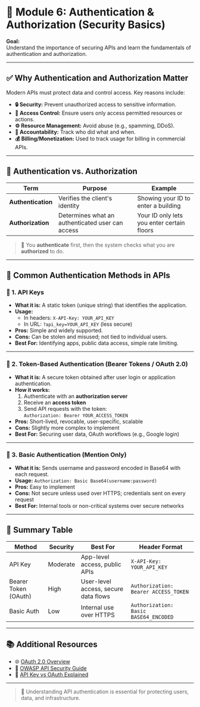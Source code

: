 # 🔐 Module 6: Authentication & Authorization (Security Basics)

**Goal:**  
Understand the importance of securing APIs and learn the fundamentals of authentication and authorization.

---

## ✅ Why Authentication and Authorization Matter

Modern APIs must protect data and control access. Key reasons include:

- **🔒 Security:** Prevent unauthorized access to sensitive information.
- **🛂 Access Control:** Ensure users only access permitted resources or actions.
- **⚙️ Resource Management:** Avoid abuse (e.g., spamming, DDoS).
- **🧾 Accountability:** Track who did what and when.
- **💰 Billing/Monetization:** Used to track usage for billing in commercial APIs.

---

## 🔑 Authentication vs. Authorization

| Term            | Purpose                                | Example                                 |
|-----------------|----------------------------------------|-----------------------------------------|
| **Authentication** | Verifies the client's identity          | Showing your ID to enter a building     |
| **Authorization**  | Determines what an authenticated user can access | Your ID only lets you enter certain floors |

> 🔁 You **authenticate** first, then the system checks what you are **authorized** to do.

---

## 🧰 Common Authentication Methods in APIs

### 🔹 1. API Keys

- **What it is:** A static token (unique string) that identifies the application.
- **Usage:**  
  - In headers: `X-API-Key: YOUR_API_KEY`  
  - In URL: `?api_key=YOUR_API_KEY` (less secure)
- **Pros:** Simple and widely supported.
- **Cons:** Can be stolen and misused; not tied to individual users.
- **Best For:** Identifying apps, public data access, simple rate limiting.

---

### 🔹 2. Token-Based Authentication (Bearer Tokens / OAuth 2.0)

- **What it is:** A secure token obtained after user login or application authentication.
- **How it works:**
  1. Authenticate with an **authorization server**
  2. Receive an **access token**
  3. Send API requests with the token:  
     `Authorization: Bearer YOUR_ACCESS_TOKEN`
- **Pros:** Short-lived, revocable, user-specific, scalable
- **Cons:** Slightly more complex to implement
- **Best For:** Securing user data, OAuth workflows (e.g., Google login)

---

### 🔹 3. Basic Authentication (Mention Only)

- **What it is:** Sends username and password encoded in Base64 with each request.
- **Usage:** `Authorization: Basic Base64(username:password)`
- **Pros:** Easy to implement
- **Cons:** Not secure unless used over HTTPS; credentials sent on every request
- **Best For:** Internal tools or non-critical systems over secure networks

---

## 🔐 Summary Table

| Method             | Security | Best For                             | Header Format                         |
|--------------------|----------|--------------------------------------|---------------------------------------|
| API Key            | Moderate | App-level access, public APIs        | `X-API-Key: YOUR_API_KEY`             |
| Bearer Token (OAuth)| High     | User-level access, secure data flows | `Authorization: Bearer ACCESS_TOKEN`  |
| Basic Auth         | Low      | Internal use over HTTPS              | `Authorization: Basic BASE64_ENCODED` |

---

## 📚 Additional Resources

- 🌐 [OAuth 2.0 Overview](https://oauth.net/2/)
- 🔐 [OWASP API Security Guide](https://owasp.org/www-project-api-security/)
- 📘 [API Key vs OAuth Explained](https://www.freecodecamp.org/news/api-keys-vs-oauth-2/)

---

> 🧠 Understanding API authentication is essential for protecting users, data, and infrastructure.

